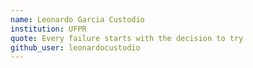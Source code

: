 ```yaml
---
name: Leonardo Garcia Custodio
institution: UFPR
quote: Every failure starts with the decision to try
github_user: leonardocustodio
---
```

